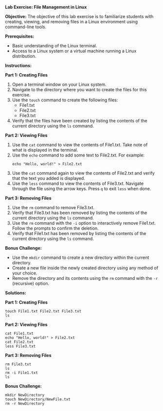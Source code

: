 **Lab Exercise: File Management in Linux**

**Objective:**
The objective of this lab exercise is to familiarize students with creating, viewing, and removing files in a Linux environment using command-line tools.

**Prerequisites:**
- Basic understanding of the Linux terminal.
- Access to a Linux system or a virtual machine running a Linux distribution.

**Instructions:**

**Part 1: Creating Files**

1. Open a terminal window on your Linux system.
2. Navigate to the directory where you want to create the files for this exercise.
3. Use the `touch` command to create the following files:
   - File1.txt
   - File2.txt
   - File3.txt
4. Verify that the files have been created by listing the contents of the current directory using the `ls` command.

**Part 2: Viewing Files**

1. Use the `cat` command to view the contents of File1.txt. Take note of what is displayed in the terminal.
2. Use the `echo` command to add some text to File2.txt. For example:
   ```
   echo "Hello, world!" > File2.txt
   ```
3. Use the `cat` command again to view the contents of File2.txt and verify that the text you added is displayed.
4. Use the `less` command to view the contents of File3.txt. Navigate through the file using the arrow keys. Press `q` to exit `less` when done.

**Part 3: Removing Files**

1. Use the `rm` command to remove File3.txt.
2. Verify that File3.txt has been removed by listing the contents of the current directory using the `ls` command.
3. Use the `rm` command with the `-i` option to interactively remove File1.txt. Follow the prompts to confirm the deletion.
4. Verify that File1.txt has been removed by listing the contents of the current directory using the `ls` command.

**Bonus Challenge:**

- Use the `mkdir` command to create a new directory within the current directory.
- Create a new file inside the newly created directory using any method of your choice.
- Remove the directory and its contents using the `rm` command with the `-r` (recursive) option.

**Solutions:**

**Part 1: Creating Files**
```
touch File1.txt File2.txt File3.txt
ls
```

**Part 2: Viewing Files**
```
cat File1.txt
echo "Hello, world!" > File2.txt
cat File2.txt
less File3.txt
```

**Part 3: Removing Files**
```
rm File3.txt
ls
rm -i File1.txt
ls
```

**Bonus Challenge:**
```
mkdir NewDirectory
touch NewDirectory/NewFile.txt
rm -r NewDirectory
```



